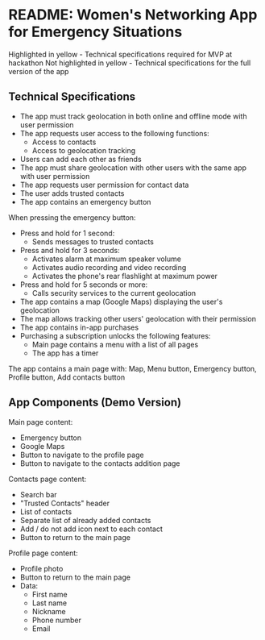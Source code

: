 # README: Women's Networking App for Emergency Situations

Highlighted in yellow - Technical specifications required for MVP at hackathon
Not highlighted in yellow - Technical specifications for the full version of the app

## Technical Specifications

- The app must track geolocation in both online and offline mode with user permission
- The app requests user access to the following functions:
  - Access to contacts
  - Access to geolocation tracking
- Users can add each other as friends
- The app must share geolocation with other users with the same app with user permission
- The app requests user permission for contact data
- The user adds trusted contacts
- The app contains an emergency button

When pressing the emergency button:
  - Press and hold for 1 second:
    - Sends messages to trusted contacts
  - Press and hold for 3 seconds:
    - Activates alarm at maximum speaker volume
    - Activates audio recording and video recording
    - Activates the phone's rear flashlight at maximum power
  - Press and hold for 5 seconds or more:
    - Calls security services to the current geolocation
- The app contains a map (Google Maps) displaying the user's geolocation
- The map allows tracking other users' geolocation with their permission
- The app contains in-app purchases
- Purchasing a subscription unlocks the following features:
  - Main page contains a menu with a list of all pages
  - The app has a timer

The app contains a main page with: Map, Menu button, Emergency button, Profile button, Add contacts button

## App Components (Demo Version)

Main page content:
  - Emergency button
  - Google Maps
  - Button to navigate to the profile page
  - Button to navigate to the contacts addition page

Contacts page content:
  - Search bar
  - "Trusted Contacts" header
  - List of contacts
  - Separate list of already added contacts
  - Add / do not add icon next to each contact
  - Button to return to the main page

Profile page content:
  - Profile photo
  - Button to return to the main page
  - Data:
    - First name
    - Last name
    - Nickname
    - Phone number
    - Email
